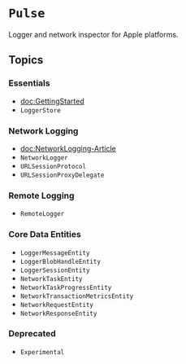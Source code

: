 # ``Pulse``

Logger and network inspector for Apple platforms.

## Topics

### Essentials

- <doc:GettingStarted>
- ``LoggerStore``

### Network Logging

- <doc:NetworkLogging-Article>
- ``NetworkLogger``
- ``URLSessionProtocol``
- ``URLSessionProxyDelegate``

### Remote Logging

- ``RemoteLogger``

### Core Data Entities

- ``LoggerMessageEntity``
- ``LoggerBlobHandleEntity``
- ``LoggerSessionEntity``
- ``NetworkTaskEntity``
- ``NetworkTaskProgressEntity``
- ``NetworkTransactionMetricsEntity``
- ``NetworkRequestEntity``
- ``NetworkResponseEntity``

### Deprecated

- ``Experimental``
